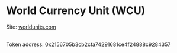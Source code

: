 # World Currency Unit (WCU)

<p>Site: <a href="https://worldunits.com">worldunits.com</a></p>
<br>
Token address: <a href="https://etherscan.io/address/0x2156705b3cb2cfa74291681ce4f24888c9284357">0x2156705b3cb2cfa74291681ce4f24888c9284357</a>
